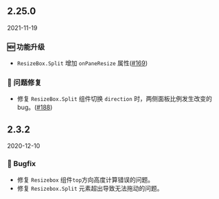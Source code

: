 ## 2.25.0

2021-11-19

### 🆕 功能升级

- `ResizeBox.Split` 增加 `onPaneResize` 属性([#169](https://github.com/arco-design/arco-design/pull/169))

### 🐛 问题修复

- 修复 `ResizeBox.Split` 组件切换 `direction` 时，两侧面板比例发生改变的 bug。([#188](https://github.com/arco-design/arco-design/pull/188))

## 2.3.2

2020-12-10

### 🐛 Bugfix

- 修复 `Resizebox` 组件`top`方向高度计算错误的问题。
- 修复 `Resizebox.Split` 元素超出导致无法拖动的问题。



